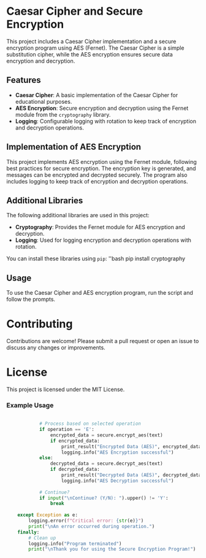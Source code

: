# Caesar Cipher and Secure Encryption

This project includes a Caesar Cipher implementation and a secure encryption program using AES (Fernet). The Caesar Cipher is a simple substitution cipher, while the AES encryption ensures secure data encryption and decryption.

## Features

- **Caesar Cipher**: A basic implementation of the Caesar Cipher for educational purposes.
- **AES Encryption**: Secure encryption and decryption using the Fernet module from the `cryptography` library.
- **Logging**: Configurable logging with rotation to keep track of encryption and decryption operations.

## Implementation of AES Encryption

This project implements AES encryption using the Fernet module, following best practices for secure encryption. The encryption key is generated, and messages can be encrypted and decrypted securely. The program also includes logging to keep track of encryption and decryption operations.

## Additional Libraries

The following additional libraries are used in this project:

- **Cryptography**: Provides the Fernet module for AES encryption and decryption.
- **Logging**: Used for logging encryption and decryption operations with rotation.

You can install these libraries using `pip`:
''bash
pip install cryptography

## Usage

To use the Caesar Cipher and AES encryption program, run the script and follow the prompts.


# Contributing
Contributions are welcome! Please submit a pull request or open an issue to discuss any changes or improvements.

# License
This project is licensed under the MIT License.

### Example Usage

```python
            
            # Process based on selected operation
            if operation == 'E':
                encrypted_data = secure.encrypt_aes(text)
                if encrypted_data:
                    print_result("Encrypted Data (AES)", encrypted_data)
                    logging.info("AES Encryption successful")
            else:
                decrypted_data = secure.decrypt_aes(text)
                if decrypted_data:
                    print_result("Decrypted Data (AES)", decrypted_data)
                    logging.info("AES Decryption successful")
            
            # Continue?
            if input("\nContinue? (Y/N): ").upper() != 'Y':
                break
                
    except Exception as e:
        logging.error(f"Critical error: {str(e)}")
        print("\nAn error occurred during operation.")
    finally:
        # Clean up
        logging.info("Program terminated")
        print("\nThank you for using the Secure Encryption Program!")

